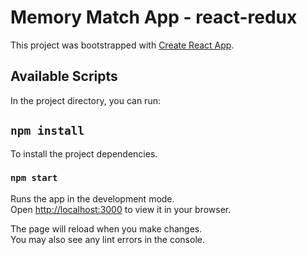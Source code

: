 # Memory Match App - react-redux

This project was bootstrapped with [Create React App](https://github.com/facebook/create-react-app).


## Available Scripts

In the project directory, you can run:



## `npm install`

To install the project dependencies.



### `npm start`

Runs the app in the development mode.\
Open [http://localhost:3000](http://localhost:3000) to view it in your browser.

The page will reload when you make changes.\
You may also see any lint errors in the console.
